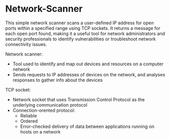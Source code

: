 # Network-Scanner
This simple network scanner scans a user-defined IP address for open ports within a specified range using TCP sockets. It returns a message for each open port found, making it a useful tool for network administrators and security professionals to identify vulnerabilities or troubleshoot network connectivity issues.

Network scanner:
- Tool used to identify and map out devices and resources on a computer network
- Sends requests to IP addresses of devices on the network, and analyses responses to gather info about the devices

TCP socket:
- Network socket that uses Transmission Control Protocol as the underlying communication protocol
- Connection-orented protocol:
    - Reliable
    - Ordered
    - Error-checked 
    delivery of data between applications running on hosts on a network
